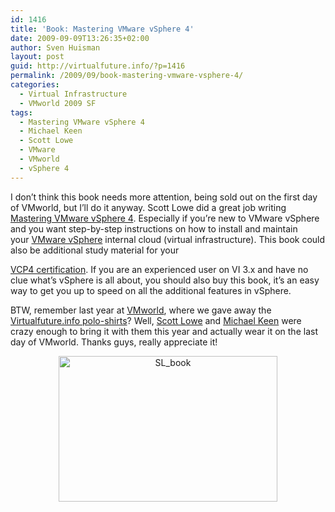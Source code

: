 ```yaml
---
id: 1416
title: 'Book: Mastering VMware vSphere 4'
date: 2009-09-09T13:26:35+02:00
author: Sven Huisman
layout: post
guid: http://virtualfuture.info/?p=1416
permalink: /2009/09/book-mastering-vmware-vsphere-4/
categories:
  - Virtual Infrastructure
  - VMworld 2009 SF
tags:
  - Mastering VMware vSphere 4
  - Michael Keen
  - Scott Lowe
  - VMware
  - VMworld
  - vSphere 4
---
```

I don&#8217;t think this book needs more attention, being sold out on the first day of VMworld, but I&#8217;ll do it anyway. Scott Lowe did a great job writing <a title="Mastering VMware vSphere" href="http://www.amazon.com/Mastering-VMware-vSphere-Computer-Tech/dp/0470481382/ref=sr_1_1?ie=UTF8&s=books&qid=1252494281&sr=8-1" target="_blank">Mastering VMware vSphere 4</a>. Especially if you&#8217;re new to VMware vSphere and you want step-by-step instructions on how to install and maintain your <a title="VMware vSphere" href="http://www.vmware.com/products/vsphere/" target="_blank">VMware vSphere</a> internal cloud (virtual infrastructure).<!--more--> This book could also be additional study material for your 

<a title="VCP4" href="http://mylearn.vmware.com/mgrReg/plan.cfm?plan=12457" target="_blank">VCP4 certification</a>. If you are an experienced user on VI 3.x and have no clue what&#8217;s vSphere is all about, you should also buy this book, it&#8217;s an easy way to get you up to speed on all the additional features in vSphere.

BTW, remember last year at <a title="VMworld" href="http://www.vmworld.com" target="_blank">VMworld</a>, where we gave away the <a title="Virtualfuture.info vShirt" href="https://svenhuisman.com/2008/08/win-a-virtualfutureinfo-polo-shirt/" target="_blank">Virtualfuture.info polo-shirts</a>? Well, <a title="Scott Lowe" href="http://blog.scottlowe.org/" target="_blank">Scott Lowe</a> and <a title="Michael Keen" href="http://www.linkedin.com/in/michaelkeen" target="_blank">Michael Keen</a> were crazy enough to bring it with them this year and actually wear it on the last day of VMworld. Thanks guys, really appreciate it!

<p style="text-align: center;">
  <a href="https://svenhuisman.com/wp-content/uploads/2009/09/SL_book.jpg"><img class="size-medium wp-image-1417 aligncenter" title="SL_book" src="https://svenhuisman.com/wp-content/uploads/2009/09/SL_book-350x233.jpg" alt="SL_book" width="350" height="233" srcset="https://svenhuisman.com/wp-content/uploads/2009/09/SL_book-350x233.jpg 350w, https://svenhuisman.com/wp-content/uploads/2009/09/SL_book.jpg 778w" sizes="(max-width: 350px) 100vw, 350px" /></a>
</p>